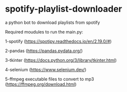 # spotify-playlist-downloader
a python bot to download playlists from spotify
 
Required moudules to run the main.py:

1-spotify (https://spotipy.readthedocs.io/en/2.19.0/#)

2-pandas (https://pandas.pydata.org/)

3-tkinter (https://docs.python.org/3/library/tkinter.html)

4-selenium (https://www.selenium.dev/)

5-ffmpeg executable files to convert to mp3 (https://ffmpeg.org/download.html)
